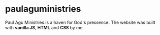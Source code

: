 # paulaguministries

Paul Agu Ministries is a haven for God's pressence.
The website was built with __vanilla JS__, __HTML__ and __CSS__ by me
